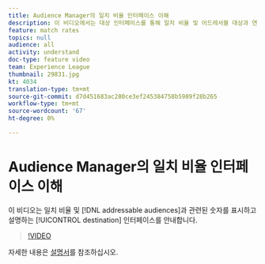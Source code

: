 ```yaml
---
title: Audience Manager의 일치 비율 인터페이스 이해
description: 이 비디오에서는 대상 인터페이스를 통해 일치 비율 및 어드레서블 대상과 연관된 숫자를 표시하고 설명합니다.
feature: match rates
topics: null
audience: all
activity: understand
doc-type: feature video
team: Experience League
thumbnail: 29831.jpg
kt: 4034
translation-type: tm+mt
source-git-commit: d7d451683ac280ce3ef245384758b5989f28b265
workflow-type: tm+mt
source-wordcount: '67'
ht-degree: 0%

---
```



# Audience Manager의 일치 비율 인터페이스 이해

이 비디오는 일치 비율 및 [!DNL addressable audiences]과 관련된 숫자를 표시하고 설명하는 [!UICONTROL destination] 인터페이스를 안내합니다.

>[!VIDEO](https://video.tv.adobe.com/v/29831/?quality=12)

자세한 내용은 [설명서](https://docs.adobe.com/help/en/audience-manager/user-guide/features/addressable-audiences.html)를 참조하십시오.
